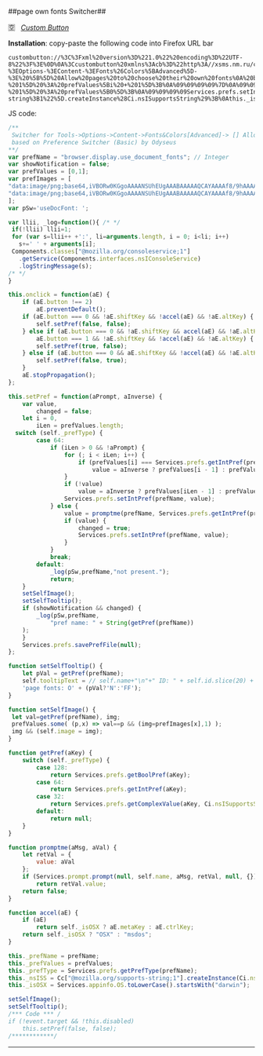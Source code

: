 
##page own fonts Switcher##

:u7a7a: &nbsp; <a href=https://addons.mozilla.org/firefox/addon/custom-buttons/>*Custom Button*</a>

**Installation**: copy-paste the following code into Firefox URL bar

<pre><code>custombutton://%3C%3Fxml%20version%3D%221.0%22%20encoding%3D%22UTF-8%22%3F%3E%0D%0A%3Ccustombutton%20xmlns%3Acb%3D%22http%3A//xsms.nm.ru/custombuttons/%22%3E%0A%20%20%3Cname%3Epage%20own%20fonts%20Switcher%3C/name%3E%0A%20%20%3Cimage%3E%3C%21%5BCDATA%5Bdata%3Aimage/png%3Bbase64%2CiVBORw0KGgoAAAANSUhEUgAAABAAAAAQCAYAAAAf8/9hAAAACXBIWXMAAAsTAAALEwEAmpwYAAAAWklEQVR42mNQUFBgwIVL26b/B2F8ahgoNgCmiFzMQDUvkGozTgMIuYCgAcgKsLGJcgE+ZxPtApLDAFcMEIoJojTjMwRv3OPzO94wwBVlWMMAnxMJiVM3KZOLAbc2SFpozMGIAAAAAElFTkSuQmCC%5D%5D%3E%3C/image%3E%0A%20%20%3Cmode%3E2%3C/mode%3E%0A%20%20%3Cinitcode%3E%3C%21%5BCDATA%5B/**%0A%20Switcher%20for%20Tools-%3EOptions-%3EContent-%3EFonts%26Colors%5BAdvanced%5D-%3E%20%5B%5D%20Allow%20pages%20to%20choose%20their%20own%20fonts%0A%20based%20on%20Preference%20Switcher%20%28Basic%29%20by%20Odyseus%0A**/%0Avar%20prefName%20%3D%20%22browser.display.use_document_fonts%22%3B%20//%20Integer%0Avar%20showNotification%20%3D%20false%3B%0Avar%20prefValues%20%3D%20%5B0%2C1%5D%3B%0Avar%20prefImages%20%3D%20%5B%0A%22data%3Aimage/png%3Bbase64%2CiVBORw0KGgoAAAANSUhEUgAAABAAAAAQCAYAAAAf8/9hAAAACXBIWXMAAAsTAAALEwEAmpwYAAAAWklEQVR42mNQUFBgwIVL26b/B2F8ahgoNgCmiFzMQDUvkGozTgMIuYCgAcgKsLGJcgE+ZxPtApLDAFcMEIoJojTjMwRv3OPzO94wwBVlWMMAnxMJiVM3KZOLAbc2SFpozMGIAAAAAElFTkSuQmCC%22%2C%0A%22data%3Aimage/png%3Bbase64%2CiVBORw0KGgoAAAANSUhEUgAAABAAAAAQCAYAAAAf8/9hAAAACXBIWXMAAAsTAAALEwEAmpwYAAAAUElEQVR42mNgwAPY6hn+gzADuYAoA2CKyMUMVPMCxTZjkyBWDKsL0BWT5AJ8zibaBRSFPlFOJidGSE59RPkdm624ogyra/A5kZA4dZMyuQAAZtugqYF9qE0AAAAASUVORK5CYII%3D%22%0A%5D%3B%0Avar%20pSw%3D%27useDocFont%3A%20%27%3B%0A%0Avar%20llii%2C%20_log%3Dfunction%28%29%7B%20/*%20*/%0A%20if%28%21llii%29%20llii%3D1%3B%0A%20for%20%28var%20s%3Dllii++%20+%27%3A%27%2C%20li%3Darguments.length%2C%20i%20%3D%200%3B%20i%3Cli%3B%20i++%29%20%0A%20%20%20s+%3D%27%20%27%20+%20arguments%5Bi%5D%3B%0A%20Components.classes%5B%22@mozilla.org/consoleservice%3B1%22%5D%0A%20%20%20.getService%28Components.interfaces.nsIConsoleService%29%0A%20%20%20.logStringMessage%28s%29%3B%0A/*%20*/%0A%7D%0A%0Athis.onclick%20%3D%20function%28aE%29%20%7B%0A%09if%20%28aE.button%20%21%3D%3D%202%29%0A%09%09aE.preventDefault%28%29%3B%0A%09if%20%28aE.button%20%3D%3D%3D%200%20%26%26%20%21aE.shiftKey%20%26%26%20%21accel%28aE%29%20%26%26%20%21aE.altKey%29%20%7B%0A%09%09self.setPref%28false%2C%20false%29%3B%0A%09%7D%20else%20if%20%28aE.button%20%3D%3D%3D%200%20%26%26%20%21aE.shiftKey%20%26%26%20accel%28aE%29%20%26%26%20%21aE.altKey%20%7C%7C%0A%09%09aE.button%20%3D%3D%3D%201%20%26%26%20%21aE.shiftKey%20%26%26%20%21accel%28aE%29%20%26%26%20%21aE.altKey%29%20%7B%0A%09%09self.setPref%28true%2C%20false%29%3B%0A%09%7D%20else%20if%20%28aE.button%20%3D%3D%3D%200%20%26%26%20aE.shiftKey%20%26%26%20%21accel%28aE%29%20%26%26%20%21aE.altKey%29%20%7B%0A%09%09self.setPref%28false%2C%20true%29%3B%0A%09%7D%0A%09aE.stopPropagation%28%29%3B%0A%7D%3B%0A%0Athis.setPref%20%3D%20function%28aPrompt%2C%20aInverse%29%20%7B%0A%09var%20value%2C%0A%09%09changed%20%3D%20false%3B%0A%09let%20i%20%3D%200%2C%0A%09%09iLen%20%3D%20prefValues.length%3B%0A%20%20switch%20%28self._prefType%29%20%7B%0A%09%09case%2064%3A%0A%09%09%09if%20%28iLen%20%3E%200%20%26%26%20%21aPrompt%29%20%7B%0A%09%09%09%09for%20%28%3B%20i%20%3C%20iLen%3B%20i++%29%20%7B%0A%09%09%09%09%09if%20%28prefValues%5Bi%5D%20%3D%3D%3D%20Services.prefs.getIntPref%28prefName%2C%20true%29%29%0A%09%09%09%09%09%09value%20%3D%20aInverse%20%3F%20prefValues%5Bi%20-%201%5D%20%3A%20prefValues%5Bi%20+%201%5D%3B%0A%09%09%09%09%7D%0A%09%09%09%09if%20%28%21value%29%0A%09%09%09%09%09value%20%3D%20aInverse%20%3F%20prefValues%5BiLen%20-%201%5D%20%3A%20prefValues%5B0%5D%3B%0A%09%09%09%09Services.prefs.setIntPref%28prefName%2C%20value%29%3B%0A%09%09%09%7D%20else%20%7B%0A%09%09%09%09value%20%3D%20promptme%28prefName%2C%20Services.prefs.getIntPref%28prefName%2C%20true%29%29%3B%0A%09%09%09%09if%20%28value%29%20%7B%0A%09%09%09%09%09changed%20%3D%20true%3B%0A%09%09%09%09%09Services.prefs.setIntPref%28prefName%2C%20value%29%3B%0A%09%09%09%09%7D%0A%09%09%09%7D%0A%09%09%09break%3B%0A%09%09default%3A%0A%09%09%09_log%28pSw%2CprefName%2C%22not%20present.%22%29%3B%0A%09%09%09return%3B%0A%09%7D%0A%09setSelfImage%28%29%3B%0A%09setSelfTooltip%28%29%3B%0A%09if%20%28showNotification%20%26%26%20changed%29%20%7B%0A%09%09_log%28pSw%2CprefName%2C%0A%09%09%09%22pref%20name%3A%20%22%20+%20String%28getPref%28prefName%29%29%0A%20%20%20%20%29%3B%0A%09%7D%0A%09Services.prefs.savePrefFile%28null%29%3B%0A%7D%3B%0A%0Afunction%20setSelfTooltip%28%29%20%7B%0A%09let%20pVal%20%3D%20getPref%28prefName%29%3B%0A%09self.tooltipText%20%3D%20//%20self.name+%22%5Cn%22+%22%20ID%3A%20%22%20+%20self.id.slice%2820%29%20+%20%27%5Cn%27%20+%0A%20%20%20%20%27page%20fonts%3A%20O%27%20+%20%28pVal%3F%27N%27%3A%27FF%27%29%3B%0A%7D%0A%0Afunction%20setSelfImage%28%29%20%7B%0A%20let%20val%3DgetPref%28prefName%29%2C%20img%3B%0A%20prefValues.some%28%20%28p%2Cx%29%20%3D%3E%20val%3D%3Dp%20%26%26%20%28img%3DprefImages%5Bx%5D%2C1%29%20%29%3B%0A%20img%20%26%26%20%28self.image%20%3D%20img%29%3B%0A%7D%0A%0Afunction%20getPref%28aKey%29%20%7B%0A%09switch%20%28self._prefType%29%20%7B%0A%09%09case%20128%3A%0A%09%09%09return%20Services.prefs.getBoolPref%28aKey%29%3B%0A%09%09case%2064%3A%0A%09%09%09return%20Services.prefs.getIntPref%28aKey%29%3B%0A%09%09case%2032%3A%0A%09%09%09return%20Services.prefs.getComplexValue%28aKey%2C%20Ci.nsISupportsString%29.data%3B%0A%09%09default%3A%0A%09%09%09return%20null%3B%0A%09%7D%0A%7D%0A%0Afunction%20promptme%28aMsg%2C%20aVal%29%20%7B%0A%09let%20retVal%20%3D%20%7B%0A%09%09value%3A%20aVal%0A%09%7D%3B%0A%09if%20%28Services.prompt.prompt%28null%2C%20self.name%2C%20aMsg%2C%20retVal%2C%20null%2C%20%7B%7D%29%29%0A%09%09return%20retVal.value%3B%0A%09return%20false%3B%0A%7D%0A%0Afunction%20accel%28aE%29%20%7B%0A%09if%20%28aE%29%0A%09%09return%20self._isOSX%20%3F%20aE.metaKey%20%3A%20aE.ctrlKey%3B%0A%09return%20self._isOSX%20%3F%20%22OSX%22%20%3A%20%22msdos%22%3B%0A%7D%0A%0Athis._prefName%20%3D%20prefName%3B%0Athis._prefValues%20%3D%20prefValues%3B%0Athis._prefType%20%3D%20Services.prefs.getPrefType%28prefName%29%3B%0Athis._nsISS%20%3D%20Cc%5B%22@mozilla.org/supports-string%3B1%22%5D.createInstance%28Ci.nsISupportsString%29%3B%0Athis._isOSX%20%3D%20Services.appinfo.OS.toLowerCase%28%29.startsWith%28%22darwin%22%29%3B%0A%0AsetSelfImage%28%29%3B%0AsetSelfTooltip%28%29%3B%0A/***%20Code%20***%20/%0Aif%20%28%21event.target%20%26%26%20%21this.disabled%29%0A%09this.setPref%28false%2C%20false%29%3B%0A/************/%5D%5D%3E%3C/initcode%3E%0A%20%20%3Ccode%3E%3C%21%5BCDATA%5Bif%20%28%21event.target%20%26%26%20%21this.disabled%29%0A%09this.setPref%28false%2C%20false%29%3B%5D%5D%3E%3C/code%3E%0A%20%20%3Caccelkey%3E%3C%21%5BCDATA%5BCtrl+%2C%5D%5D%3E%3C/accelkey%3E%0A%20%20%3Chelp%3E%3C%21%5BCDATA%5B%5D%5D%3E%3C/help%3E%0A%20%20%3Cattributes/%3E%0A%3C/custombutton%3E</code></pre>


JS code:
```javascript
/**
 Switcher for Tools->Options->Content->Fonts&Colors[Advanced]-> [] Allow pages to choose their own fonts
 based on Preference Switcher (Basic) by Odyseus
**/
var prefName = "browser.display.use_document_fonts"; // Integer
var showNotification = false;
var prefValues = [0,1];
var prefImages = [
"data:image/png;base64,iVBORw0KGgoAAAANSUhEUgAAABAAAAAQCAYAAAAf8/9hAAAACXBIWXMAAAsTAAALEwEAmpwYAAAAWklEQVR42mNQUFBgwIVL26b/B2F8ahgoNgCmiFzMQDUvkGozTgMIuYCgAcgKsLGJcgE+ZxPtApLDAFcMEIoJojTjMwRv3OPzO94wwBVlWMMAnxMJiVM3KZOLAbc2SFpozMGIAAAAAElFTkSuQmCC",
"data:image/png;base64,iVBORw0KGgoAAAANSUhEUgAAABAAAAAQCAYAAAAf8/9hAAAACXBIWXMAAAsTAAALEwEAmpwYAAAAUElEQVR42mNgwAPY6hn+gzADuYAoA2CKyMUMVPMCxTZjkyBWDKsL0BWT5AJ8zibaBRSFPlFOJidGSE59RPkdm624ogyra/A5kZA4dZMyuQAAZtugqYF9qE0AAAAASUVORK5CYII="
];
var pSw='useDocFont: ';

var llii, _log=function(){ /* */
 if(!llii) llii=1;
 for (var s=llii++ +':', li=arguments.length, i = 0; i<li; i++) 
   s+=' ' + arguments[i];
 Components.classes["@mozilla.org/consoleservice;1"]
   .getService(Components.interfaces.nsIConsoleService)
   .logStringMessage(s);
/* */
}

this.onclick = function(aE) {
	if (aE.button !== 2)
		aE.preventDefault();
	if (aE.button === 0 && !aE.shiftKey && !accel(aE) && !aE.altKey) {
		self.setPref(false, false);
	} else if (aE.button === 0 && !aE.shiftKey && accel(aE) && !aE.altKey ||
		aE.button === 1 && !aE.shiftKey && !accel(aE) && !aE.altKey) {
		self.setPref(true, false);
	} else if (aE.button === 0 && aE.shiftKey && !accel(aE) && !aE.altKey) {
		self.setPref(false, true);
	}
	aE.stopPropagation();
};

this.setPref = function(aPrompt, aInverse) {
	var value,
		changed = false;
	let i = 0,
		iLen = prefValues.length;
  switch (self._prefType) {
		case 64:
			if (iLen > 0 && !aPrompt) {
				for (; i < iLen; i++) {
					if (prefValues[i] === Services.prefs.getIntPref(prefName, true))
						value = aInverse ? prefValues[i - 1] : prefValues[i + 1];
				}
				if (!value)
					value = aInverse ? prefValues[iLen - 1] : prefValues[0];
				Services.prefs.setIntPref(prefName, value);
			} else {
				value = promptme(prefName, Services.prefs.getIntPref(prefName, true));
				if (value) {
					changed = true;
					Services.prefs.setIntPref(prefName, value);
				}
			}
			break;
		default:
			_log(pSw,prefName,"not present.");
			return;
	}
	setSelfImage();
	setSelfTooltip();
	if (showNotification && changed) {
		_log(pSw,prefName,
			"pref name: " + String(getPref(prefName))
    );
	}
	Services.prefs.savePrefFile(null);
};

function setSelfTooltip() {
	let pVal = getPref(prefName);
	self.tooltipText = // self.name+"\n"+" ID: " + self.id.slice(20) + '\n' +
    'page fonts: O' + (pVal?'N':'FF');
}

function setSelfImage() {
 let val=getPref(prefName), img;
 prefValues.some( (p,x) => val==p && (img=prefImages[x],1) );
 img && (self.image = img);
}

function getPref(aKey) {
	switch (self._prefType) {
		case 128:
			return Services.prefs.getBoolPref(aKey);
		case 64:
			return Services.prefs.getIntPref(aKey);
		case 32:
			return Services.prefs.getComplexValue(aKey, Ci.nsISupportsString).data;
		default:
			return null;
	}
}

function promptme(aMsg, aVal) {
	let retVal = {
		value: aVal
	};
	if (Services.prompt.prompt(null, self.name, aMsg, retVal, null, {}))
		return retVal.value;
	return false;
}

function accel(aE) {
	if (aE)
		return self._isOSX ? aE.metaKey : aE.ctrlKey;
	return self._isOSX ? "OSX" : "msdos";
}

this._prefName = prefName;
this._prefValues = prefValues;
this._prefType = Services.prefs.getPrefType(prefName);
this._nsISS = Cc["@mozilla.org/supports-string;1"].createInstance(Ci.nsISupportsString);
this._isOSX = Services.appinfo.OS.toLowerCase().startsWith("darwin");

setSelfImage();
setSelfTooltip();
/*** Code *** /
if (!event.target && !this.disabled)
	this.setPref(false, false);
/************/
```

---